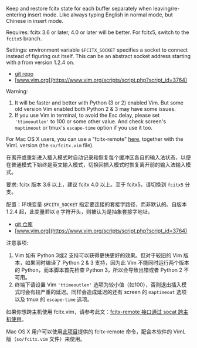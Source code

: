 Keep and restore fcitx state for each buffer separately when leaving/re-entering insert mode. Like always typing English in normal mode, but Chinese in insert mode.

Requires: fcitx 3.6 or later, 4.0 or later will be better. For fcitx5, switch to the `fcitx5` branch.

Settings: environment variable `$FCITX_SOCKET` specifies a socket to connect instead of figuring out itself. This can be an abstract socket address starting with `@` from version 1.2.4 on.

* [git repo](https://github.com/lilydjwg/fcitx.vim)
* [www.vim.org](https://www.vim.org/scripts/script.php?script_id=3764)

Warning:

1. It will be faster and better with Python (3 or 2) enabled Vim. But some old version Vim enabled both Python 2 & 3 may have some issues.
2. If you use Vim in terminal, to avoid the Esc delay, please set `'ttimeoutlen'` to 100 or some other value. And check screen's `maptimeout` or tmux's `escape-time` option if you use it too.

For Mac OS X users, you can use a "fcitx-remote" [here](https://github.com/CodeFalling/fcitx-remote-for-osx), together with the VimL version (the `so/fcitx.vim` file).

在离开或重新进入插入模式时自动记录和恢复每个缓冲区各自的输入法状态，以便在普通模式下始终是英文输入模式，切换回插入模式时恢复离开前的输入法输入模式。

要求: fcitx 版本 3.6 以上，建议 fcitx 4.0 以上。至于 fcitx5，请切换到 `fcitx5` 分支。

配置：环境变量 `$FCITX_SOCKET` 指定要连接的套接字路径，而非默认的。自版本 1.2.4 起，此变量若以 `@` 字符开头，则被认为是抽象套接字地址。

* [git 仓库](https://github.com/lilydjwg/fcitx.vim)
* [www.vim.org](https://www.vim.org/scripts/script.php?script_id=3764)

注意事项:

1. Vim 如有 Python 3或2 支持可以获得更快更好的效果。但对于较旧的 Vim 版本，如果同时编译了 Python 2 & 3 支持，因为此 Vim 不能同时运行两个版本的 Python，而本脚本首先检查 Python 3，所以会导致出错或者 Python 2 不可用。
2. 终端下请设置 Vim `'ttimeoutlen'` 选项为较小值（如100），否则退出插入模式时会有较严重的延迟。同样会造成延迟的还有 screen 的 `maptimeout` 选项以及 tmux 的 `escape-time` 选项。

如果你想跨主机使用 fcitx.vim，请参考此文：[fcitx-remote 接口通过 socat 跨主机使用](https://blog.lilydjwg.me/2012/7/27/using-fcitx-remote-interface-remotely-via-socat.34729.html)。

Mac OS X 用户可以使用[此项目](https://github.com/CodeFalling/fcitx-remote-for-osx)提供的 fcitx-remote 命令，配合本软件的 VimL 版（`so/fcitx.vim` 文件）来使用。
